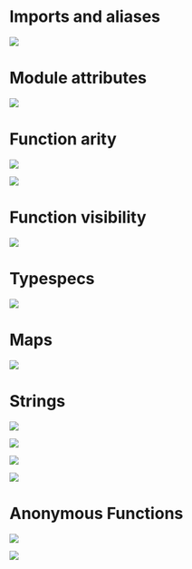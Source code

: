 # Imports and aliases

![](img_3.png)

# Module attributes

![](img_4.png)

# Function arity

![](img.png)

![](img_1.png)

# Function visibility

![](img_2.png)

# Typespecs

![](img_5.png)

# Maps

![](image.png)

# Strings

![](image-1.png)

![](image-2.png)

![](image-3.png)

![](image-4.png)

# Anonymous Functions

![](image-5.png)

![](image-6.png)
